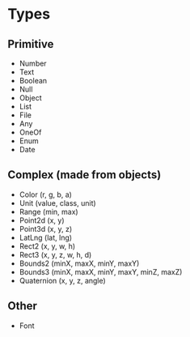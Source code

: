 # Types

## Primitive
- Number
- Text
- Boolean
- Null
- Object
- List
- File
- Any
- OneOf
- Enum
- Date

## Complex (made from objects)
- Color (r, g, b, a)
- Unit (value, class, unit)
- Range (min, max)
- Point2d (x, y)
- Point3d (x, y, z)
- LatLng (lat, lng)
- Rect2 (x, y, w, h)
- Rect3 (x, y, z, w, h, d)
- Bounds2 (minX, maxX, minY, maxY)
- Bounds3 (minX, maxX, minY, maxY, minZ, maxZ)
- Quaternion (x, y, z, angle)

## Other
- Font
